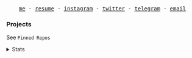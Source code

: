 <!--
### Hey there!<img src="https://raw.githubusercontent.com/MartinHeinz/MartinHeinz/master/wave.gif" width="30px">


[![Gmail](https://img.shields.io/badge/-EMAIL-D14836?style=for-the-badge&logo=gmail&logoColor=white)](mailto:chester.htooaunglinn@gmail.com)
[![facebook](https://img.shields.io/badge/-FACEBOOK-0077B5?style=for-the-badge&logo=facebook&logoColor=white)](https://www.facebook.com/chester.ll.hal)

### My weapons 🔫

<span><img alt="JavaScript" src="https://img.shields.io/badge/javascript%20-%23323330.svg?&style=for-the-badge&logo=javascript&logoColor=%23F7DF1E"/></span>
<span><img alt="Python" src="https://img.shields.io/badge/python%20-%2314354C.svg?&style=for-the-badge&logo=python&logoColor=white"/></span>
<span><img alt="React" src="https://img.shields.io/badge/react%20-%2320232a.svg?&style=for-the-badge&logo=react&logoColor=%2361DAFB"/></span>
<span><img alt="Redux" src="https://img.shields.io/badge/redux%20-%23593d88.svg?&style=for-the-badge&logo=redux&logoColor=white"/></span>

### Other technologies that I'm familiar with 

<span><img alt="Git" src="https://img.shields.io/badge/git%20-%23F05033.svg?&style=for-the-badge&logo=git&logoColor=white"/></span>
<span><img alt="Jupyter" src="https://img.shields.io/badge/Jupyter%20-%23F37626.svg?&style=for-the-badge&logo=Jupyter&logoColor=white" /></span>
<span><img alt="Firebase" src="https://img.shields.io/badge/firebase%20-%23039BE5.svg?&style=for-the-badge&logo=firebase"/></span>
<span><img alt="Material UI" src="https://img.shields.io/badge/material%20ui%20-%230081CB.svg?&style=for-the-badge&logo=material-ui&logoColor=white"/></span>

### Some of my active projects 

Recipe app is not live but you can check the github repo.

[![Weather App](<https://img.shields.io/badge/-Weather app -444444?style=flat>)](https://getmeweather.netlify.app/)
[![Amazon Clone](<https://img.shields.io/badge/-Amazon Clone -444444?style=flat>)](https://clone-45d27.web.app/)
[![Coders Hub](<https://img.shields.io/badge/-Coders Hub -444444?style=flat>)](https://coders-hub.netlify.app/)
[![Recipe App](<https://img.shields.io/badge/-Recipe App -444444?style=flat>)](https://github.com/halchester/Recipe-App)
[![Markdown Renderer](<https://img.shields.io/badge/-Markdown Renderer -444444?style=flat>)](https://markdown-renderer.netlify.app/)
[![Check your git](<https://img.shields.io/badge/-Github info -444444?style=flat>)](https://checkyourgit.netlify.app/)
-->

<p align='center'>
  <samp>
    <a href="https://halchester.vercel.app">me</a> -
    <a href="https://docs.google.com/document/d/1xyqz4IjylR3-8BPGsatVdSUy8FzSIfByEZcqJ6hL9pQ/edit?usp=sharing">resume</a> -
    <a href="https://www.instagram.com/hal_chester/">instagram</a> -
    <a href="https://twitter.com/halChester02">twitter</a> -
    <a href="https://t.me/chester22222">telegram</a> -
    <a href="mailto:chester.htooaunglinn@gmail.com">email</a>
    </smap>
</p>

### Projects

See `Pinned Repos`

<details>
  <summary>Stats</summary>
<img src="https://github-readme-stats.vercel.app/api?username=halchester&count_private=true&show_icons=true&theme=prussian&include_all_commits=true&line_height=20" alt="Chester's Github Statistics" />
</span>
  
### Tools 
<p>
<img src = "https://img.shields.io/badge/-React-61DAFB?logo=react&logoColor=white&style=flat" />
<img src = "https://img.shields.io/badge/-MongoDB-white?logo=mongodb&logoColor=green&style=flat" />
<img src = "https://img.shields.io/badge/-Typescript-blue?logo=typescript&logoColor=white&style=flat" />
<img src = "https://img.shields.io/badge/-Javascript-yellow?logo=javascript&logoColor=white&style=flat" />
<img src = "https://img.shields.io/badge/-Express-black?logo=express&logoColor=white&style=flat" />
</p>

<!--START_SECTION:waka-->
```text
TypeScript   7 hrs 24 mins   ████████████████████████▒   97.66 % 
JSON         7 mins          ▒░░░░░░░░░░░░░░░░░░░░░░░░   01.69 % 
Bash         1 min           ░░░░░░░░░░░░░░░░░░░░░░░░░   00.36 % 
```
<!--END_SECTION:waka-->

![](https://komarev.com/ghpvc/?username=halchester&color=blueviolet&label=Profile+Views)
</details>
